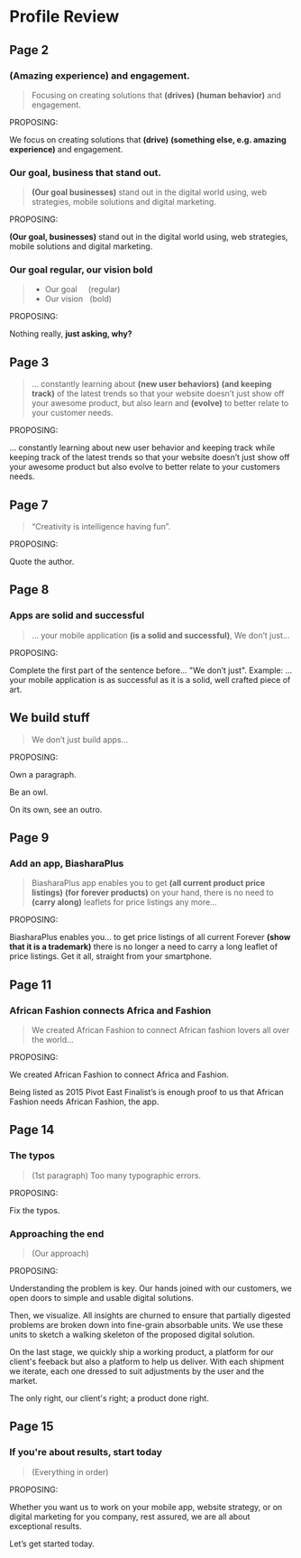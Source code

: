 # Profile Review

## Page 2

### (Amazing experience) and engagement.

> Focusing on creating solutions that **(drives)** **(human behavior)** and engagement.

PROPOSING:

We focus on creating solutions that **(drive)** **(something else, e.g. amazing experience)** and engagement.

### Our goal, business that stand out.

> **(Our goal businesses)** stand out in the digital world using, web strategies, mobile solutions and digital marketing.

PROPOSING:

**(Our goal, businesses)** stand out in the digital world using, web strategies, mobile solutions and digital marketing.

### Our goal regular, our vision bold

> - Our goal   &nbsp;&nbsp;&nbsp; (regular)
> - Our vision &nbsp;             (bold)

PROPOSING:

Nothing really, **just asking, why?**

## Page  3

> … constantly learning about **(new user behaviors)** **(and keeping track)**
of the latest trends so that your website doesn’t just show off your
awesome product, but also learn and **(evolve)** to better relate to your
customer needs.

PROPOSING:

… constantly learning about new user behavior and keeping track while
keeping track of the latest trends so that your website doesn’t just
show off your awesome product but also evolve to better relate to your
customers needs.

## Page 7

> “Creativity is intelligence having fun”.

PROPOSING:

Quote the author.

## Page 8

### Apps are solid and successful

> … your mobile application **(is a solid and successful)**, We don’t just…

PROPOSING:

Complete the first part of the sentence before… "We don’t just". Example:
… your mobile application is as successful as it is a solid, well
crafted piece of art.

## We build stuff

> We don’t just build apps…

PROPOSING:

Own a paragraph.

Be an owl.

On its own, see an outro.

## Page 9

### Add an app, BiasharaPlus

> BiasharaPlus app enables you to get **(all current product price
listings)** **(for forever products)** on your hand, there is no need to
**(carry along)** leaflets for price listings any more…

PROPOSING:

BiasharaPlus enables you… to get price listings of all current Forever
**(show that it is a trademark)** there is no longer a need to carry a
long leaflet of price listings. Get it all, straight from your
smartphone.


## Page 11

### African Fashion connects Africa and Fashion

> We created African Fashion to connect African fashion lovers all over the world…

PROPOSING:

We created African Fashion to connect Africa and Fashion.

Being listed as 2015 Pivot East Finalist’s is enough proof to us that
African Fashion needs African Fashion, the app.


## Page 14

### The typos

> (1st paragraph) Too many typographic errors.

PROPOSING:

Fix the typos.

### Approaching the end

> (Our approach)

PROPOSING:

Understanding the problem is key. Our hands joined with our customers,
we open doors to simple and usable digital solutions.

Then, we visualize. All insights are churned to ensure that partially
digested problems are broken down into fine-grain absorbable units. We
use these units to sketch a walking skeleton of the proposed digital
solution.

On the last stage, we quickly ship a working product,
a platform for our client's feeback but also a platform to help us deliver.
With each shipment we iterate, each one dressed to suit adjustments by the user and the market.

The only right, our client's right; a product done right.

## Page 15

### If you're about results, start today

> (Everything in order)

PROPOSING:

Whether you want us to work on your mobile app, website
strategy, or on digital marketing for you company, rest assured, we
are all about exceptional results.

Let’s get started today.

